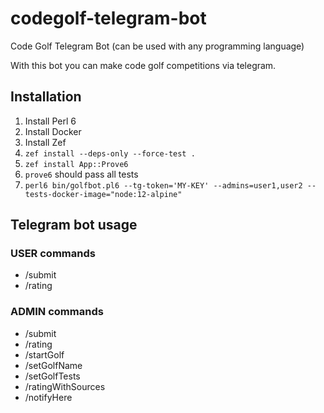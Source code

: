 # codegolf-telegram-bot

Code Golf Telegram Bot (can be used with any programming language)

With this bot you can make code golf competitions via telegram.

## Installation
1. Install Perl 6
2. Install Docker
3. Install Zef
4. `zef install --deps-only --force-test .`
5. `zef install App::Prove6`
6. `prove6` should pass all tests
7. `perl6 bin/golfbot.pl6 --tg-token='MY-KEY' --admins=user1,user2 --tests-docker-image="node:12-alpine"`

## Telegram bot usage

### USER commands

* /submit <source-code>
* /rating

### ADMIN commands

* /submit <source-code>
* /rating
* /startGolf <golf-name>
* /setGolfName <golf-name>
* /setGolfTests <url-to-json-with-tests>
* /ratingWithSources
* /notifyHere
